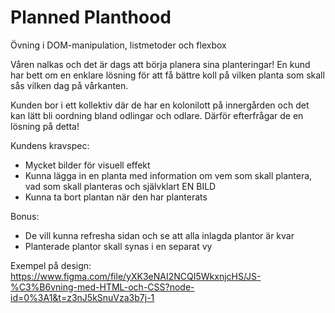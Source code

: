 # Planned Planthood
Övning i DOM-manipulation, listmetoder och flexbox

Våren nalkas och det är dags att börja planera sina planteringar!
En kund har bett om en enklare lösning för att få bättre koll på vilken planta som skall sås vilken dag på vårkanten.

Kunden bor i ett kollektiv där de har en kolonilott på innergården och det kan lätt bli oordning bland odlingar och odlare. Därför efterfrågar de en lösning på detta!

Kundens kravspec:
* Mycket bilder för visuell effekt
* Kunna lägga in en planta med information om vem som skall plantera, vad som skall planteras och självklart EN BILD
* Kunna ta bort plantan när den har planterats

Bonus:
* De vill kunna refresha sidan och se att alla inlagda plantor är kvar
* Planterade plantor skall synas i en separat vy


Exempel på design: https://www.figma.com/file/yXK3eNAI2NCQI5WkxnjcHS/JS-%C3%B6vning-med-HTML-och-CSS?node-id=0%3A1&t=z3nJ5kSnuVza3b7j-1

